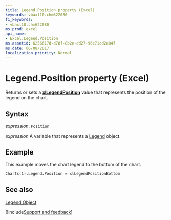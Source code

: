 ```yaml
---
title: Legend.Position property (Excel)
keywords: vbaxl10.chm622080
f1_keywords:
- vbaxl10.chm622080
ms.prod: excel
api_name:
- Excel.Legend.Position
ms.assetid: 6256617d-d78f-8b2e-dd27-96c71cd2a84f
ms.date: 06/08/2017
localization_priority: Normal
---
```



# Legend.Position property (Excel)

Returns or sets a  **[xlLegendPosition](Excel.XlLegendPosition.md)** value that represents the position of the legend on the chart.


## Syntax

_expression_. `Position`

_expression_ A variable that represents a [Legend](Excel.Legend-graph-property.md) object.


## Example

This example moves the chart legend to the bottom of the chart.


```vb
Charts(1).Legend.Position = xlLegendPositionBottom
```


## See also


[Legend Object](Excel.Legend(object).md)

[!include[Support and feedback](~/includes/feedback-boilerplate.md)]
